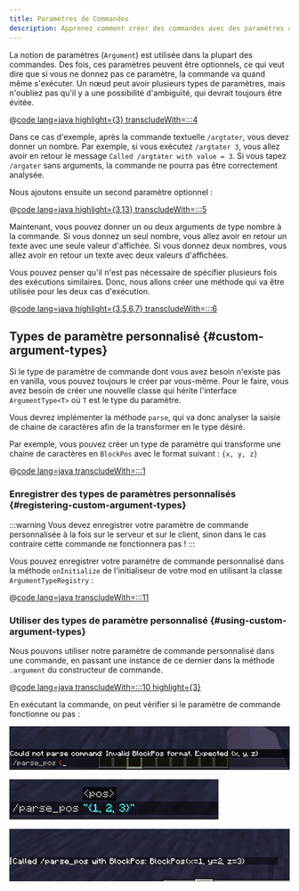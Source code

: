 ```yaml
---
title: Paramètres de Commandes
description: Apprenez comment créer des commandes avec des paramètres complexes.
---
```


La notion de paramètres (`Argument`) est utilisée dans la plupart des commandes. Des fois, ces paramètres peuvent être optionnels, ce qui veut dire que si vous ne donnez pas ce paramètre, la commande va quand même s'exécuter. Un nœud peut avoir plusieurs types de paramètres, mais n'oubliez pas qu'il y a une possibilité d'ambiguïté, qui devrait toujours être évitée.

@[code lang=java highlight={3} transcludeWith=:::4](@/reference/1.21.8/src/main/java/com/example/docs/command/FabricDocsReferenceCommands.java)

Dans ce cas d'exemple, après la commande textuelle `/argtater`, vous devez donner un nombre. Par exemple, si vous exécutez `/argtater 3`, vous allez avoir en retour le message `Called /argtater with value = 3`. Si vous tapez `/argater` sans arguments, la commande ne pourra pas être correctement analysée.

Nous ajoutons ensuite un second paramètre optionnel :

@[code lang=java highlight={3,13} transcludeWith=:::5](@/reference/1.21.8/src/main/java/com/example/docs/command/FabricDocsReferenceCommands.java)

Maintenant, vous pouvez donner un ou deux arguments de type nombre à la commande. Si vous donnez un seul nombre, vous allez avoir en retour un texte avec une seule valeur d'affichée. Si vous donnez deux nombres, vous allez avoir en retour un texte avec deux valeurs d'affichées.

Vous pouvez penser qu'il n'est pas nécessaire de spécifier plusieurs fois des exécutions similaires. Donc, nous allons créer une méthode qui va être utilisée pour les deux cas d'exécution.

@[code lang=java highlight={3,5,6,7} transcludeWith=:::6](@/reference/1.21.8/src/main/java/com/example/docs/command/FabricDocsReferenceCommands.java)

## Types de paramètre personnalisé {#custom-argument-types}

Si le type de paramètre de commande dont vous avez besoin n'existe pas en vanilla, vous pouvez toujours le créer par vous-même. Pour le faire, vous avez besoin de créer une nouvelle classe qui hérite l'interface `ArgumentType<T>` où `T` est le type du paramètre.

Vous devrez implémenter la méthode `parse`, qui va donc analyser la saisie de chaine de caractères afin de la transformer en le type désiré.

Par exemple, vous pouvez créer un type de paramètre qui transforme une chaine de caractères en `BlockPos` avec le format suivant : `{x, y, z}`

@[code lang=java transcludeWith=:::1](@/reference/1.21.8/src/main/java/com/example/docs/command/BlockPosArgumentType.java)

### Enregistrer des types de paramètres personnalisés {#registering-custom-argument-types}

:::warning
Vous devez enregistrer votre paramètre de commande personnalisée à la fois sur le serveur et sur le client, sinon dans le cas contraire cette commande ne fonctionnera pas !
:::

Vous pouvez enregistrer votre paramètre de commande personnalisé dans la méthode `onInitialize` de l'initialiseur de votre mod en utilisant la classe `ArgumentTypeRegistry` :

@[code lang=java transcludeWith=:::11](@/reference/1.21.8/src/main/java/com/example/docs/command/FabricDocsReferenceCommands.java)

### Utiliser des types de paramètre personnalisé {#using-custom-argument-types}

Nous pouvons utiliser notre paramètre de commande personnalisé dans une commande, en passant une instance de ce dernier dans la méthode `.argument` du constructeur de commande.

@[code lang=java transcludeWith=:::10 highlight={3}](@/reference/1.21.8/src/main/java/com/example/docs/command/FabricDocsReferenceCommands.java)

En exécutant la commande, on peut vérifier si le paramètre de commande fonctionne ou pas :

![Argument invalide](/assets/develop/commands/custom-arguments_fail.png)

![Argument valide](/assets/develop/commands/custom-arguments_valid.png)

![Résultat de commande](/assets/develop/commands/custom-arguments_result.png)
